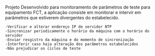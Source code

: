 Projeto Desenvolvido para monitoramento de parâmetros de teste para equipamento FCT, a aplicação consiste em monitorar e intervir em parâmetros que estiverem divergentes do estabelecido.

    -Verificar e alterar endereço IP de servidor NTP
    -Sincronizar periodicamente o horário da máquina com o horário do servidor
    -Enviar resgistro da máquina e do momento de sincronização
    -Interferir caso haja alteração dos parâmetros estabelecidos
    -Não prejudicar os ciclos de teste